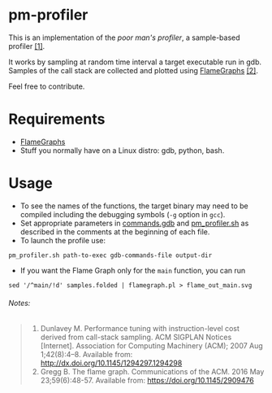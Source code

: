 pm-profiler
============

This is an implementation of the _poor man's profiler_, a sample-based profiler [[1]](#notes).

It works by sampling at random time interval a target executable run in gdb.
Samples of the call stack are collected and plotted using [FlameGraphs][flame-github] [[2]](#notes).

Feel free to contribute.

Requirements
================

- [FlameGraphs][flame-github]
- Stuff you normally have on a Linux distro: gdb, python, bash.

Usage
=========

- To see the names of the functions, the target binary may need to be compiled including the debugging symbols (`-g` option in `gcc`).
- Set appropriate parameters in [commands.gdb](./commands.gdb) and [pm_profiler.sh](./pm_profiler.sh) as described in the comments at the beginning of each file.
- To launch the profile use:
```
pm_profiler.sh path-to-exec gdb-commands-file output-dir
```
- If you want the Flame Graph only for the `main` function, you can run
```
sed '/^main/!d' samples.folded | flamegraph.pl > flame_out_main.svg
```


###### Notes:
> 1. Dunlavey M. Performance tuning with instruction-level cost derived from call-stack sampling. ACM SIGPLAN Notices [Internet]. Association for Computing Machinery (ACM); 2007 Aug 1;42(8):4–8. Available from: http://dx.doi.org/10.1145/1294297.1294298
> 2. Gregg B. The flame graph. Communications of the ACM. 2016 May 23;59(6):48-57. Available from: https://doi.org/10.1145/2909476

[flame-github]: https://github.com/brendangregg/FlameGraph
